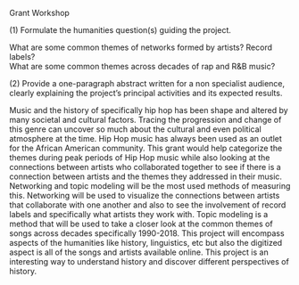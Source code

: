 Grant Workshop

(1) Formulate the humanities question(s) guiding the project.

What are some common themes of networks formed by artists? Record labels?  
What are some common themes across decades of rap and R&B music? 

(2) Provide a one-paragraph abstract written for a non specialist audience, clearly explaining the project’s principal activities and its expected results.

Music and the history of specifically hip hop has been shape and altered by many societal and cultural factors. Tracing the progression and change of this genre can uncover so much about the cultural and even political atmosphere at the time. Hip Hop music has always been used as an outlet for the African American community.  This grant would help categorize the themes during peak periods of Hip Hop music while also looking at the connections between artists who collaborated together to see if there is a connection between artists and the themes they addressed in their music. 
Networking and topic modeling will be the most used methods of measuring this. Networking will be used to visualize the connections between artists that collaborate with one another and also to see the involvement of record labels and specifically what artists they work with. Topic modeling is a method that will be used to take a closer look at the common themes of songs across decades specifically 1990-2018. 
This project will encompass aspects of the humanities like history, linguistics, etc but also the digitized aspect is all of the songs and artists  available online. This project is an interesting way to understand history and discover different perspectives of history. 
 

